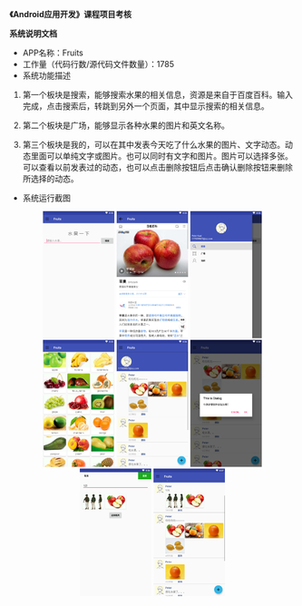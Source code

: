**《Android应用开发》课程项目考核**

**系统说明文档**

- APP名称：Fruits
-  工作量（代码行数/源代码文件数量）：1785
-  系统功能描述

1.  第一个板块是搜索，能够搜索水果的相关信息，资源是来自于百度百科。输入完成，点击搜索后，转跳到另外一个页面，其中显示搜索的相关信息。

2. 第二个板块是广场，能够显示各种水果的图片和英文名称。

3. 第三个板块是我的，可以在其中发表今天吃了什么水果的图片、文字动态。动态里面可以单纯文字或图片。也可以同时有文字和图片。图片可以选择多张。可以查看以前发表过的动态，也可以点击删除按钮后点击确认删除按钮来删除所选择的动态。

 

- 系统运行截图

<center>
        <img src="./img/1.png" width="25%" height="25%" />
       	<img src="./img/2.png" width="25%" height="25%" />
       	<img src="./img/3.png" width="25%" height="25%" />
       	<img src="./img/4.png" width="25%" height="25%" />
       	<img src="./img/5.png" width="25%" height="25%" />
       	<img src="./img/6.png" width="25%" height="25%" />
       	<img src="./img/7.png" width="25%" height="25%" />
       	<img src="./img/8.png" width="25%" height="25%" />
	</center>

